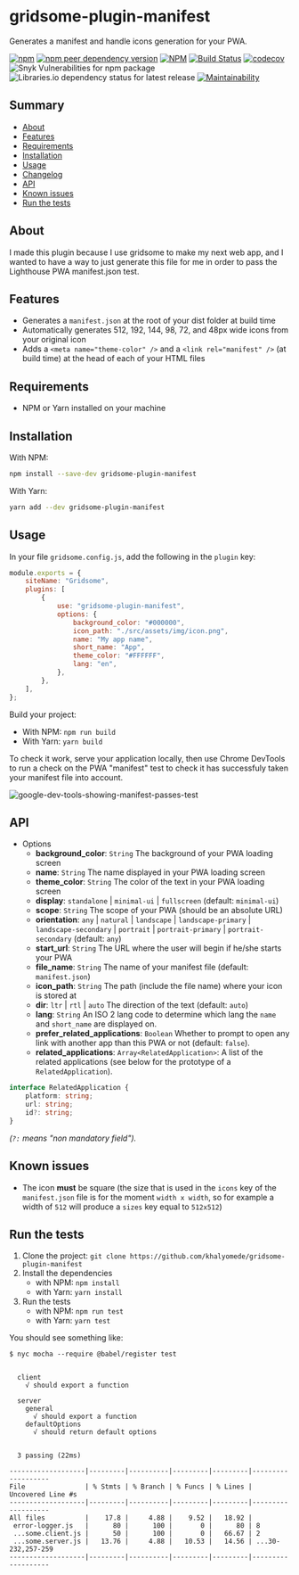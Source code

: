 # gridsome-plugin-manifest

Generates a manifest and handle icons generation for your PWA.

[![npm](https://img.shields.io/npm/v/gridsome-plugin-manifest)](https://www.npmjs.com/package/gridsome-plugin-manifest) [![npm peer dependency version](https://img.shields.io/npm/dependency-version/gridsome-plugin-manifest/peer/gridsome)](https://www.npmjs.com/package/gridsome) [![NPM](https://img.shields.io/npm/l/gridsome-plugin-manifest)](https://github.com/khalyomede/gridsome-plugin-manifest/blob/master/LICENSE) [![Build Status](https://travis-ci.com/khalyomede/gridsome-plugin-manifest.svg?branch=master)](https://travis-ci.com/khalyomede/gridsome-plugin-manifest) [![codecov](https://codecov.io/gh/khalyomede/gridsome-plugin-manifest/branch/master/graph/badge.svg)](https://codecov.io/gh/khalyomede/gridsome-plugin-manifest) ![Snyk Vulnerabilities for npm package](https://img.shields.io/snyk/vulnerabilities/npm/gridsome-plugin-manifest) ![Libraries.io dependency status for latest release](https://img.shields.io/librariesio/release/npm/gridsome-plugin-manifest) [![Maintainability](https://api.codeclimate.com/v1/badges/493c9113d81d8444ad82/maintainability)](https://codeclimate.com/github/khalyomede/gridsome-plugin-manifest/maintainability)

## Summary

-   [About](#about)
-   [Features](#features)
-   [Requirements](#requirements)
-   [Installation](#installation)
-   [Usage](#usage)
-   [Changelog](CHANGELOG.md)
-   [API](#api)
-   [Known issues](#known-issues)
-   [Run the tests](#run-the-tests)

## About

I made this plugin because I use gridsome to make my next web app, and I wanted to have a way to just generate this file for me in order to pass the Lighthouse PWA manifest.json test.

## Features

-   Generates a `manifest.json` at the root of your dist folder at build time
-   Automatically generates 512, 192, 144, 98, 72, and 48px wide icons from your original icon
-   Adds a `<meta name="theme-color" />` and a `<link rel="manifest" />` (at build time) at the head of each of your HTML files

## Requirements

-   NPM or Yarn installed on your machine

## Installation

With NPM:

```bash
npm install --save-dev gridsome-plugin-manifest
```

With Yarn:

```bash
yarn add --dev gridsome-plugin-manifest
```

## Usage

In your file `gridsome.config.js`, add the following in the `plugin` key:

```javascript
module.exports = {
	siteName: "Gridsome",
	plugins: [
		{
			use: "gridsome-plugin-manifest",
			options: {
				background_color: "#000000",
				icon_path: "./src/assets/img/icon.png",
				name: "My app name",
				short_name: "App",
				theme_color: "#FFFFFF",
				lang: "en",
			},
		},
	],
};
```

Build your project:

-   With NPM: `npm run build`
-   With Yarn: `yarn build`

To check it work, serve your application locally, then use Chrome DevTools to run a check on the PWA "manifest" test to check it has successfuly taken your manifest file into account.

![google-dev-tools-showing-manifest-passes-test](https://user-images.githubusercontent.com/15908747/71518859-2dc07280-28b5-11ea-8713-600a6bd542f2.png)

## API

-   Options
    -   **background_color**: `String` The background of your PWA loading screen
    -   **name**: `String` The name displayed in your PWA loading screen
    -   **theme_color**: `String` The color of the text in your PWA loading screen
    -   **display**: `standalone` | `minimal-ui` | `fullscreen` (default: `minimal-ui`)
    -   **scope**: `String` The scope of your PWA (should be an absolute URL)
    -   **orientation**: `any` | `natural` | `landscape` | `landscape-primary` | `landscape-secondary` | `portrait` | `portrait-primary` | `portrait-secondary` (default: `any`)
    -   **start_url**: `String` The URL where the user will begin if he/she starts your PWA
    -   **file_name**: `String` The name of your manifest file (default: `manifest.json`)
    -   **icon_path**: `String` The path (include the file name) where your icon is stored at
    -   **dir**: `ltr` | `rtl` | `auto` The direction of the text (default: `auto`)
    -   **lang**: `String` An ISO 2 lang code to determine which lang the `name` and `short_name` are displayed on.
    -   **prefer_related_applications**: `Boolean` Whether to prompt to open any link with another app than this PWA or not (default: `false`).
    -   **related_applications**: `Array<RelatedApplication>`: A list of the related applications (see below for the prototype of a `RelatedApplication`).

```typescript
interface RelatedApplication {
	platform: string;
	url: string;
	id?: string;
}
```

_(`?:` means "non mandatory field")._

## Known issues

-   The icon **must** be square (the size that is used in the `icons` key of the `manifest.json` file is for the moment `width x width`, so for example a width of `512` will produce a `sizes` key equal to `512x512`)

## Run the tests

1. Clone the project: `git clone https://github.com/khalyomede/gridsome-plugin-manifest`
2. Install the dependencies
    - with NPM: `npm install`
    - with Yarn: `yarn install`
3. Run the tests
    - with NPM: `npm run test`
    - with Yarn: `yarn test`

You should see something like:

```
$ nyc mocha --require @babel/register test


  client
    √ should export a function

  server
    general
      √ should export a function
    defaultOptions
      √ should return default options


  3 passing (22ms)

-------------------|---------|----------|---------|---------|-------------------
File               | % Stmts | % Branch | % Funcs | % Lines | Uncovered Line #s
-------------------|---------|----------|---------|---------|-------------------
All files          |    17.8 |     4.88 |    9.52 |   18.92 |
 error-logger.js   |      80 |      100 |       0 |      80 | 8
 ...some.client.js |      50 |      100 |       0 |   66.67 | 2
 ...some.server.js |   13.76 |     4.88 |   10.53 |   14.56 | ...30-232,257-259
-------------------|---------|----------|---------|---------|-------------------
```
